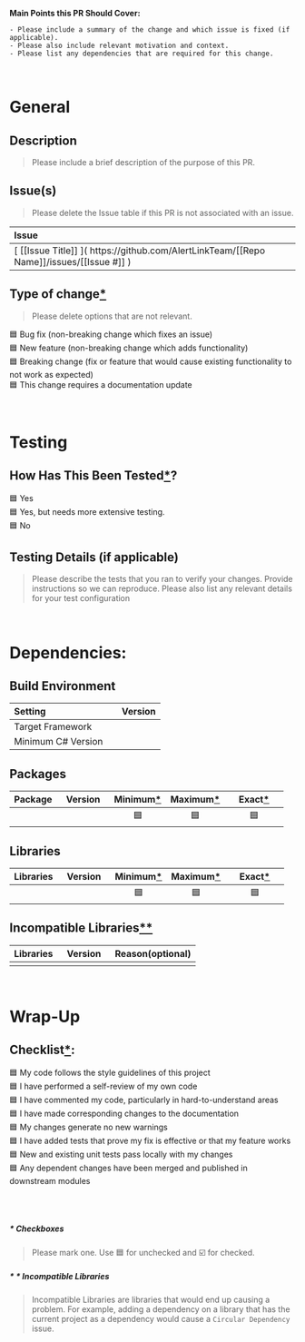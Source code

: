  __Main Points this PR Should Cover:__
```
- Please include a summary of the change and which issue is fixed (if applicable). 
- Please also include relevant motivation and context. 
- Please list any dependencies that are required for this change.
```

<br />

# General

## Description

> Please include a brief description of the purpose of this PR.


## Issue(s)

> Please delete the Issue table if this PR is not associated with an issue.

|Issue|
|:---|
|&lbrack; [[Issue Title]] &rbrack;&lpar; h<span/>ttps://github.com/AlertLinkTeam/[[Repo Name]]/issues/[[Issue #]] &rpar;|

## Type of change[&ast;](#-checkboxes)

> Please delete options that are not relevant.

:blue_square: Bug fix (non-breaking change which fixes an issue)<br/>
:blue_square: New feature (non-breaking change which adds functionality)<br/>
:blue_square: Breaking change (fix or feature that would cause existing functionality to not work as expected)<br/>
:blue_square: This change requires a documentation update<br/>

<br />

# Testing

## How Has This Been Tested[&ast;](#-checkboxes)?

:blue_square: Yes<br/>
:blue_square: Yes, but needs more extensive testing.<br/>
:blue_square: No<br/>

## Testing Details (if applicable)

> Please describe the tests that you ran to verify your changes. Provide instructions so we can reproduce. Please also list any relevant details for your test configuration

<br />

# Dependencies:

## Build Environment

|Setting|&nbsp;&nbsp;&nbsp;&nbsp;Version|
|:---|---:|
|Target Framework||
|Minimum C&num; Version||

## Packages

|Package|&nbsp;&nbsp;Version&nbsp;&nbsp;|Minimum[&ast;](#-checkboxes)|Maximum[&ast;](#-checkboxes)|&nbsp;&nbsp;&nbsp;&nbsp;Exact[&ast;](#-checkboxes)&nbsp;&nbsp;&nbsp;&nbsp;|
|:---|---:|:---:|:---:|:---:|
||| :blue_square: | :blue_square: | :blue_square: |

## Libraries

|Libraries|&nbsp;&nbsp;Version&nbsp;&nbsp;|Minimum[&ast;](#-checkboxes)|Maximum[&ast;](#-checkboxes)|&nbsp;&nbsp;&nbsp;&nbsp;Exact[&ast;](#-checkboxes)&nbsp;&nbsp;&nbsp;&nbsp;|
|:---|---:|:---:|:---:|:---:|
||| :blue_square: | :blue_square: | :blue_square: |

## Incompatible Libraries[&ast;&ast;](#--incompatible-libraries)

|Libraries|&nbsp;&nbsp;Version&nbsp;&nbsp;|Reason(optional)|
|:---|---:|:---|
| | | |

<br />

# Wrap-Up

## Checklist[&ast;](#-checkboxes):

:blue_square: My code follows the style guidelines of this project<br/>
:blue_square: I have performed a self-review of my own code<br/>
:blue_square: I have commented my code, particularly in hard-to-understand areas<br/>
:blue_square: I have made corresponding changes to the documentation<br/>
:blue_square: My changes generate no new warnings<br/>
:blue_square: I have added tests that prove my fix is effective or that my feature works<br/>
:blue_square: New and existing unit tests pass locally with my changes<br/>
:blue_square: Any dependent changes have been merged and published in downstream modules<br/>

<br /><br />

##### &ast; Checkboxes
> Please mark one. Use :blue_square: for unchecked and :ballot_box_with_check: for checked.

##### &ast; &ast; Incompatible Libraries
> Incompatible Libraries are libraries that would end up causing a problem. For example, adding a dependency on a library that has the current project as a dependency would cause a `Circular Dependency` issue.
